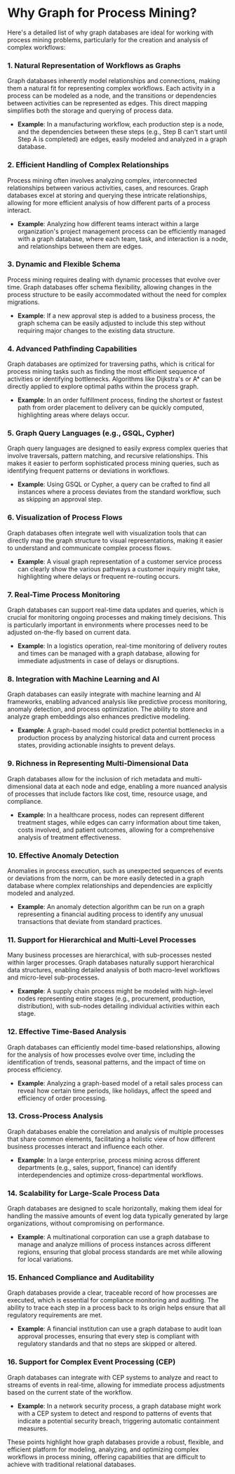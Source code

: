 # Why Graph for Process Mining?

Here's a detailed list of why graph databases are ideal for working with process mining problems, particularly for the creation and analysis of complex workflows:

### 1\. **Natural Representation of Workflows as Graphs**

Graph databases inherently model relationships and connections, making them a natural fit for representing complex workflows. Each activity in a process can be modeled as a node, and the transitions or dependencies between activities can be represented as edges. This direct mapping simplifies both the storage and querying of process data.

-   **Example**: In a manufacturing workflow, each production step is a node, and the dependencies between these steps (e.g., Step B can't start until Step A is completed) are edges, easily modeled and analyzed in a graph database.

### 2\. **Efficient Handling of Complex Relationships**

Process mining often involves analyzing complex, interconnected relationships between various activities, cases, and resources. Graph databases excel at storing and querying these intricate relationships, allowing for more efficient analysis of how different parts of a process interact.

-   **Example**: Analyzing how different teams interact within a large organization's project management process can be efficiently managed with a graph database, where each team, task, and interaction is a node, and relationships between them are edges.

### 3\. **Dynamic and Flexible Schema**

Process mining requires dealing with dynamic processes that evolve over time. Graph databases offer schema flexibility, allowing changes in the process structure to be easily accommodated without the need for complex migrations.

-   **Example**: If a new approval step is added to a business process, the graph schema can be easily adjusted to include this step without requiring major changes to the existing data structure.

### 4\. **Advanced Pathfinding Capabilities**

Graph databases are optimized for traversing paths, which is critical for process mining tasks such as finding the most efficient sequence of activities or identifying bottlenecks. Algorithms like Dijkstra's or A\* can be directly applied to explore optimal paths within the process graph.

-   **Example**: In an order fulfillment process, finding the shortest or fastest path from order placement to delivery can be quickly computed, highlighting areas where delays occur.

### 5\. **Graph Query Languages (e.g., GSQL, Cypher)**

Graph query languages are designed to easily express complex queries that involve traversals, pattern matching, and recursive relationships. This makes it easier to perform sophisticated process mining queries, such as identifying frequent patterns or deviations in workflows.

-   **Example**: Using GSQL or Cypher, a query can be crafted to find all instances where a process deviates from the standard workflow, such as skipping an approval step.

### 6\. **Visualization of Process Flows**

Graph databases often integrate well with visualization tools that can directly map the graph structure to visual representations, making it easier to understand and communicate complex process flows.

-   **Example**: A visual graph representation of a customer service process can clearly show the various pathways a customer inquiry might take, highlighting where delays or frequent re-routing occurs.

### 7\. **Real-Time Process Monitoring**

Graph databases can support real-time data updates and queries, which is crucial for monitoring ongoing processes and making timely decisions. This is particularly important in environments where processes need to be adjusted on-the-fly based on current data.

-   **Example**: In a logistics operation, real-time monitoring of delivery routes and times can be managed with a graph database, allowing for immediate adjustments in case of delays or disruptions.

### 8\. **Integration with Machine Learning and AI**

Graph databases can easily integrate with machine learning and AI frameworks, enabling advanced analysis like predictive process monitoring, anomaly detection, and process optimization. The ability to store and analyze graph embeddings also enhances predictive modeling.

-   **Example**: A graph-based model could predict potential bottlenecks in a production process by analyzing historical data and current process states, providing actionable insights to prevent delays.

### 9\. **Richness in Representing Multi-Dimensional Data**

Graph databases allow for the inclusion of rich metadata and multi-dimensional data at each node and edge, enabling a more nuanced analysis of processes that include factors like cost, time, resource usage, and compliance.

-   **Example**: In a healthcare process, nodes can represent different treatment stages, while edges can carry information about time taken, costs involved, and patient outcomes, allowing for a comprehensive analysis of treatment effectiveness.

### 10\. **Effective Anomaly Detection**

Anomalies in process execution, such as unexpected sequences of events or deviations from the norm, can be more easily detected in a graph database where complex relationships and dependencies are explicitly modeled and analyzed.

-   **Example**: An anomaly detection algorithm can be run on a graph representing a financial auditing process to identify any unusual transactions that deviate from standard practices.

### 11\. **Support for Hierarchical and Multi-Level Processes**

Many business processes are hierarchical, with sub-processes nested within larger processes. Graph databases naturally support hierarchical data structures, enabling detailed analysis of both macro-level workflows and micro-level sub-processes.

-   **Example**: A supply chain process might be modeled with high-level nodes representing entire stages (e.g., procurement, production, distribution), with sub-nodes detailing individual activities within each stage.

### 12\. **Effective Time-Based Analysis**

Graph databases can efficiently model time-based relationships, allowing for the analysis of how processes evolve over time, including the identification of trends, seasonal patterns, and the impact of time on process efficiency.

-   **Example**: Analyzing a graph-based model of a retail sales process can reveal how certain time periods, like holidays, affect the speed and efficiency of order processing.

### 13\. **Cross-Process Analysis**

Graph databases enable the correlation and analysis of multiple processes that share common elements, facilitating a holistic view of how different business processes interact and influence each other.

-   **Example**: In a large enterprise, process mining across different departments (e.g., sales, support, finance) can identify interdependencies and optimize cross-departmental workflows.

### 14\. **Scalability for Large-Scale Process Data**

Graph databases are designed to scale horizontally, making them ideal for handling the massive amounts of event log data typically generated by large organizations, without compromising on performance.

-   **Example**: A multinational corporation can use a graph database to manage and analyze millions of process instances across different regions, ensuring that global process standards are met while allowing for local variations.

### 15\. **Enhanced Compliance and Auditability**

Graph databases provide a clear, traceable record of how processes are executed, which is essential for compliance monitoring and auditing. The ability to trace each step in a process back to its origin helps ensure that all regulatory requirements are met.

-   **Example**: A financial institution can use a graph database to audit loan approval processes, ensuring that every step is compliant with regulatory standards and that no steps are skipped or altered.

### 16\. **Support for Complex Event Processing (CEP)**

Graph databases can integrate with CEP systems to analyze and react to streams of events in real-time, allowing for immediate process adjustments based on the current state of the workflow.

-   **Example**: In a network security process, a graph database might work with a CEP system to detect and respond to patterns of events that indicate a potential security breach, triggering automatic containment measures.

These points highlight how graph databases provide a robust, flexible, and efficient platform for modeling, analyzing, and optimizing complex workflows in process mining, offering capabilities that are difficult to achieve with traditional relational databases.